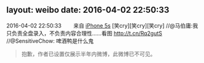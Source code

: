 layout: weibo
date: 2016-04-02 22:50:33
---
<meta name="referrer" content="no-referrer" />

2016-04-02 22:50:33  &nbsp;&nbsp;&nbsp;&nbsp;&nbsp;&nbsp; 来自 <a href="sinaweibo://customweibosource" rel="nofollow">iPhone 5s</a>
[笑cry][笑cry][笑cry] //@马伯庸:我只负责全盘录入，不负责内容合理性……看图 http://t.cn/Rq2gutS //@SensitiveChow: 啤酒鸭是什么鬼
>  抱歉，作者已设置仅展示半年内微博，此微博已不可见。 ​​​
